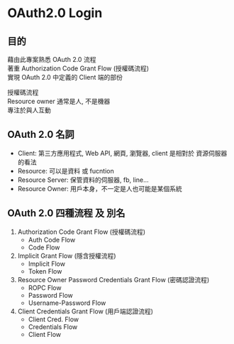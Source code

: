 # OAuth2.0 Login

## 目的

藉由此專案熟悉 OAuth 2.0 流程  
著重 Authorization Code Grant Flow (授權碼流程)  
實現 OAuth 2.0 中定義的 Client 端的部份  

授權碼流程  
Resource owner 通常是人, 不是機器  
專注於與人互動  

## OAuth 2.0 名詞

- Client: 第三方應用程式, Web API, 網頁, 瀏覽器, client 是相對於 資源伺服器的看法
- Resource: 可以是資料 或 fucntion
- Resource Server: 保管資料的伺服器, fb, line...
- Resource Owner: 用戶本身，不一定是人也可能是某個系統

## OAuth 2.0 四種流程 及 別名

1. Authorization Code Grant Flow (授權碼流程)
   - Auth Code Flow
   - Code Flow
2. Implicit Grant Flow (隱含授權流程)
   - Implicit Flow
   - Token Flow
3. Resource Owner Password Credentials Grant Flow (密碼認證流程)
   - ROPC Flow
   - Password Flow
   - Username-Password Flow
4. Client Credentials Grant Flow (用戶端認證流程)
   - Client Cred. Flow
   - Credentials Flow
   - Client Flow
